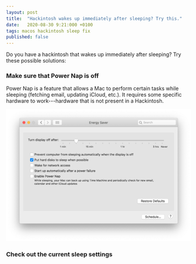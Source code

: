 ```yaml
---
layout: post
title:  "Hackintosh wakes up immediately after sleeping? Try this."
date:   2020-08-30 9:21:000 +0100
tags: macos hackintosh sleep fix
published: false
---
```


Do you have a hackintosh that wakes up immediately after sleeping? Try these possible solutions:

### Make sure that Power Nap is off

Power Nap is a feature that allows a Mac to perform certain tasks while sleeping (fetching email, updating iCloud, etc.). It requires some specific hardware to work---hardware that is not present in a Hackintosh. 

![Power Saver Settings](../assets/images/post-images/2020-08-30-fix-hackintosh-sleep/power-saver-settings.png)


### Check out the current sleep settings

